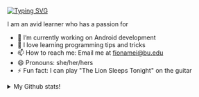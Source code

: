 
[![Typing SVG](https://readme-typing-svg.herokuapp.com/?lines=Hello,+my+name+is+Fiona!;Welcome+to+my+Github+:D&color=000000)](https://git.io/typing-svg)

I am an avid learner who has a passion for 
- 🌱 I’m currently working on Android development
- 🤔 I love learning programming tips and tricks
- 📫 How to reach me: Email me at <a href=mailto:fionamei@bu.edu target="blank">fionamei@bu.edu</a>
- 😄 Pronouns: she/her/hers
- ⚡ Fun fact: I can play "The Lion Sleeps Tonight" on the guitar 


<details>
 <summary>My Github stats!</summary>
 
  ![](./profile-3d-contrib/profile-season-animate.svg)
  
</details>


<!--  ### My Github Stats
![](./profile-3d-contrib/profile-season-animate.svg)

[![Fiona's GitHub stats](https://github-readme-stats.vercel.app/api?username=fionamei)](https://github.com/anuraghazra/github-readme-stats)
[![Top Langs](https://github-readme-stats.vercel.app/api/top-langs/?username=fionamei&layout=compact)](https://github.com/anuraghazra/github-readme-stats)
 -->
 

<!--
**fionamei/fionamei** is a ✨ _special_ ✨ repository because its `README.md` (this file) appears on your GitHub profile.

Here are some ideas to get you started:

- 🔭 I’m currently working on ...
- 🌱 I’m currently learning ...
- 👯 I’m looking to collaborate on ...
- 🤔 I’m looking for help with ...
- 💬 Ask me about ...
- 📫 How to reach me: ...
- 😄 Pronouns: ...
- ⚡ Fun fact: ...
-->
